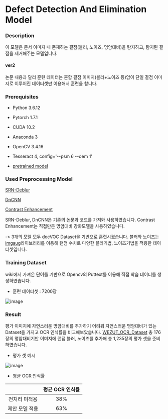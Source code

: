 # Defect Detection And Elimination Model

### Description
이 모델은 문서 이미지 내 존재하는 결점(블러, 노이즈, 명암대비)을 탐지하고, 탐지된 결점을 제거해주는 모델입니다.

#### ver2
논문 내용과 달리 훈련 데이터는 혼합 결점 이미지(블러+노이즈 등)없이 단일 결점 이미지로 이루어진 데이터셋만 이용해서 훈련을 합니다.

### Prerequisites
 * Python 3.6.12
 * Pytorch 1.7.1
 * CUDA 10.2
 * Anaconda 3
 * OpenCV 3.4.16
 * Tesseract 4, config='--psm 6 --oem 1'

 * [pretrained model](https://drive.google.com/file/d/1R9T5n0tQ90sb8TfmkTVE0s55iXtP1ohZ/view?usp=sharing)

### Used Preprocessing Model
[SRN-Deblur](https://github.com/jiangsutx/SRN-Deblur)

[DnCNN](https://github.com/SaoYan/DnCNN-PyTorch)

[Contrast Enhancement](https://github.com/strsu/sku_deep_learning/tree/main/Contras_Enhancement)

SRN-Deblur, DnCNN은 기존의 논문과 코드를 가져와 사용하였습니다.
Contrast Enhancement는 직접만든 명암대비 강화모델을 사용하였습니다.

-> 3개의 모델 모두 docVOC Dataset을 기반으로 훈련시켰습니다. 블러와 노이즈는 [imgaug](https://imgaug.readthedocs.io/en/latest/)라이브러리를 이용해 랜덤 수치로 다양한 블러기법, 노이즈기법을 적용한 데이터셋입니다.

### Training Dataset
 wiki에서 가져온 단어를 기반으로 Opencv의 Puttext를 이용해 직접 학습 데이터를 생성하였습니다.
 
 * 훈련 데이터셋 : 7200장
 
 ![image](https://user-images.githubusercontent.com/25381921/148665083-dd522f7c-6530-4a64-ac4d-7a830dbf27bf.png)


### Result
 평가 이미지에 자연스러운 명암대비를 추가하기 어려워 자연스러운 명암대비가 있는 Dataset을 가지고 OCR 인식률을 비교해보았습니다.   [WEZUT_OCR_Dataset](http://okarma.zut.edu.pl/index.php?id=dataset)   총 176장의 명암대비기반 이미지에   랜덤 블러, 노이즈를 추가해 총 1,235장의 평가 셋을 준비하였습니다.

 * 평가 셋 예시

![image](https://user-images.githubusercontent.com/25381921/148665154-e086d1e2-aeba-4f87-8cf1-8861c57ebb3a.png)

 
 * 평균 OCR 인식률
  
  |   | 평균 OCR 인식률 |
  | :---: | :---: |
  | 전처리 미적용 | 38% |
  | 제안 모델 적용 | 63% |
